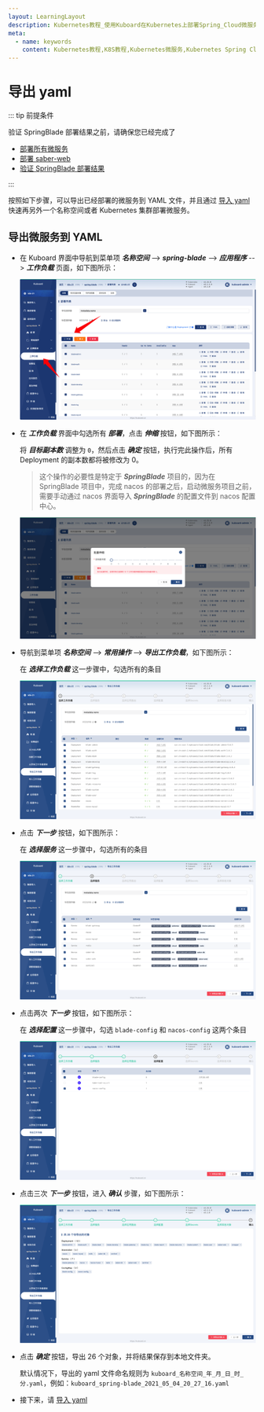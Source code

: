 ```yaml
---
layout: LearningLayout
description: Kubernetes教程_使用Kuboard在Kubernetes上部署Spring_Cloud微服务平台SpringBlade
meta:
  - name: keywords
    content: Kubernetes教程,K8S教程,Kubernetes微服务,Kubernetes Spring Cloud
---
```


# 导出 yaml

<AdSenseTitle/>

::: tip 前提条件

验证 SpringBlade 部署结果之前，请确保您已经完成了
* [部署所有微服务](../deploy/blade-svc.html)
* [部署 saber-web](../deploy/saber-web.html)
* [验证 SpringBlade 部署结果](../deploy/validate.html)

:::



按照如下步骤，可以导出已经部署的微服务到 YAML 文件，并且通过 [导入 yaml](./import.html) 快速再另外一个名称空间或者 Kubernetes 集群部署微服务。



## 导出微服务到 YAML

* 在 Kuboard 界面中导航到菜单项 ***名称空间*** --> ***spring-blade*** --> ***应用程序*** --> ***工作负载*** 页面，如下图所示：

  ![image-20210504200237940](./export.assets/image-20210504200237940.png)

* 在 ***工作负载*** 界面中勾选所有 ***部署***，点击 ***伸缩*** 按钮，如下图所示：

  将 ***目标副本数*** 调整为 `0`，然后点击 ***确定*** 按钮，执行完此操作后，所有 Deployment 的副本数都将被修改为 0。

  > 这个操作的必要性是特定于 ***SpringBlade*** 项目的，因为在 SpringBlade 项目中，完成 nacos 的部署之后，启动微服务项目之前，需要手动通过 nacos 界面导入 ***SpringBlade*** 的配置文件到 nacos 配置中心。

  ![image-20210504200352287](./export.assets/image-20210504200352287.png)

* 导航到菜单项 ***名称空间*** --> ***常用操作*** --> ***导出工作负载***，如下图所示：

  在 ***选择工作负载*** 这一步骤中，勾选所有的条目

  ![image-20210504202139762](./export.assets/image-20210504202139762.png)

* 点击 ***下一步*** 按钮，如下图所示：

  在 ***选择服务*** 这一步骤中，勾选所有的条目

  ![image-20210504202246073](./export.assets/image-20210504202246073.png)

* 点击两次 ***下一步*** 按钮，如下图所示：

  在 ***选择配置*** 这一步骤中，勾选 `blade-config` 和 `nacos-config` 这两个条目

  ![image-20210504202436577](./export.assets/image-20210504202436577.png)

* 点击三次 ***下一步*** 按钮，进入 ***确认*** 步骤，如下图所示：

  ![image-20210504202600355](./export.assets/image-20210504202600355.png)

* 点击 ***确定*** 按钮，导出 26 个对象，并将结果保存到本地文件夹。

  默认情况下，导出的 yaml 文件命名规则为 `kuboard_名称空间_年_月_日_时_分.yaml`，例如：`kuboard_spring-blade_2021_05_04_20_27_16.yaml`

* 接下来，请 [导入 yaml](./import.html)